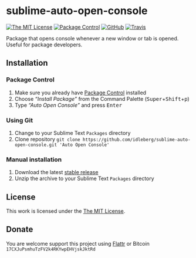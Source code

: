 # sublime-auto-open-console

[![The MIT License](https://img.shields.io/badge/license-MIT-orange.svg?style=flat-square)](http://opensource.org/licenses/MIT)
[![Package Control](https://packagecontrol.herokuapp.com/downloads/Auto%20Open%20console.svg?style=flat-square)](https://packagecontrol.io/packages/Auto%20Open%20console)
[![GitHub](https://img.shields.io/github/release/idleberg/sublime-auto-open-console.svg?style=flat-square)](https://github.com/idleberg/sublime-auto-open-console/releases)
[![Travis](https://img.shields.io/travis/idleberg/sublime-auto-open-console.svg?style=flat-square)](https://travis-ci.org/idleberg/sublime-auto-open-console)

Package that opens console whenever a new window or tab is opened. Useful for package developers.

## Installation

### Package Control

1. Make sure you already have [Package Control](https://packagecontrol.io/) installed
2. Choose *“Install Package”* from the Command Palette (<kbd>Super</kbd>+<kbd>Shift</kbd>+<kbd>p</kbd>)
3. Type *“Auto Open Console”* and press <kbd>Enter</kbd>

### Using Git

1. Change to your Sublime Text `Packages` directory
2. Clone repository `git clone https://github.com/idleberg/sublime-auto-open-console.git 'Auto Open Console'`

### Manual installation

1. Download the latest [stable release](https://github.com/idleberg/sublime-auto-open-console/releases)
2. Unzip the archive to your Sublime Text `Packages` directory

## License

This work is licensed under the [The MIT License](LICENSE).

## Donate

You are welcome support this project using [Flattr](https://flattr.com/submit/auto?user_id=idleberg&url=https://github.com/idleberg/sublime-auto-open-console) or Bitcoin `17CXJuPsmhuTzFV2k4RKYwpEHVjskJktRd`
